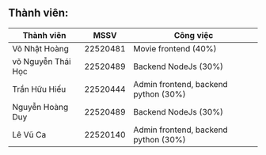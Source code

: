 ## Thành viên: 

| Thành viên         | MSSV     | Công việc                            |
| ------------------ | -------- | ------------------------------------ |
| Võ Nhật Hoàng      | 22520481 | Movie frontend (40%)                 |
| võ Nguyễn Thái Học | 22520489 | Backend NodeJs (30%)                 |
| Trần Hữu Hiếu      | 22520444 | Admin frontend, backend python (30%) |
| Nguyễn Hoàng Duy   | 22520489 | Backend NodeJs (30%)                 |
| Lê Vũ Ca           | 22520140 | Admin frontend, backend python (30%) |
